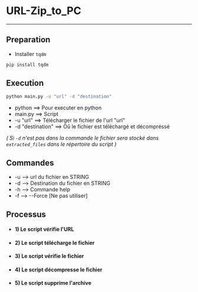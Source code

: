 # URL-Zip_to_PC
-------------------------------------------------
## Preparation
- Installer `tqdm`
```bash
pip install tqdm
```

## Execution
```bash
python main.py -u "url" -d "destination"
```
- python ==> Pour executer en python
- main.py ==> Script
- -u "url" ==> Télécharger le fichier de l'url "url"
- -d "destination" ==> Oû le fichier est téléchargé et décompréssé 

*( Si `-d` n'est pas dans la commande le fichier sera stocké dans `extracted_files` dans le répertoire du script )*


## Commandes
- -u --> url du fichier en STRING
- -d --> Destination du fichier en STRING
- -h --> Commande help
- -f --> --Force [Ne pas utiliser]


## Processus

- #### 1) Le script vérifie l'URL
- #### 2) Le script télécharge le fichier
- #### 3) Le script vérifie le fichier
- #### 4) Le script décompresse le fichier
- #### 5) Le script supprime l'archive
